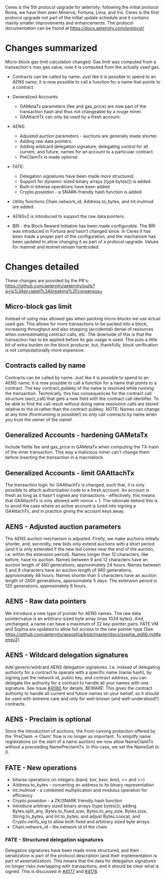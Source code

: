 Ceres is the 5th protocol upgrade for aeternity; following the initial protocol Roma, we have then seen Minerva, Fortuna, Lima, and Iris. Ceres is the first protocol upgrade not part of the initial update schedule and it contains mainly smaller improvements and enhancements. The protocol documentation can be found at  https://docs.aeternity.com/protocol/

# Changes summarized
Micro-block gas limit calculation changed: Gas limit was computed from a transaction's max gas value, now it is computed from the actually used gas.

* Contracts can be called by name: Just like it is possible to spend to an AENS name, it is now possible to call a function for a name that points to a contract.

* Generalized Accounts:
  * GAMetaTx parameters (fee and gas_price) are now part of the transaction hash and thus not changeable by a rouge miner.
  * GAAttachTx can only be used by a fresh account.
* AENS:
  * Adjusted auction parameters - auctions are generally made shorter.
  * Adding raw data pointers.
  * Adding wildcard delegation signature, delegating control for all current, and future, names for an account to a particular contract.
  * PreClaimTx is made optional.
* FATE:
  * Delegation signatures have been made more structured.
  * Support for dynamic-sized binary arrays (type bytes()) is added.
  * Built-in bitwise operations have been added.
  * Crypto.poseidon - a SNARK-friendly hash function is added.
* Utility functions Chain.network_id, Address.to_bytes, and Int.mulmod are added.
* AENSv2 is introduced to support the raw data pointers.
* BRI - the Block Reward Initiative has been made configurable. The BRI was introduced in Fortuna and hasn’t changed since. In Ceres it has been made a proper part of the configuration, and the mechanism has been updated to allow changing it as part of a protocol upgrade. Values for mainnet and testnet remain hardcoded.

# Changes detailed

These changes are provided by the PR's:
https://github.com/aeternity/aeternity/pulls?q=is%3Apr+label%3Abreaking%2Fconsensus+

## Micro-block gas limit

Instead of using max allowed gas when packing micro-blocks we use actual used gas. This allows for more transactions to be packed into a block, increasing throughput and also stopping (accidental) denial of resources when overestimating contract calls, etc. The downside of this is that the transaction has to be applied before its gas usage is used. This puts a little bit of extra burden on the block producer, but, thankfully, block verification is not computationally more expensive.

## Contracts called by name
Contracts can be called by name. Just like it is possible to spend to an AENS name, it is now possible to call a function for a name that points to a contract. The key contract_pubkey of the name is resolved while running the transaction. Technically, this has consequences for the contract call structure
(aect_call) that gets a new field with the contract call identifier. To be able to find the call result without doing name resolution calls are stored relative to the id rather than the contract pubkey.
NOTE: Names can change at any time (frontrunning is possible!) so only call contracts by name when you trust the owner of the name!

## Generalized Accounts - hardening GAMetaTx

Include fields fee and gas_price in GAMetaTx when computing the TX-hash of the inner transaction. This way a malicious miner can't change them before inserting the transaction in a macroblock.

## Generalized Accounts - limit GAAttachTx

The transaction logic for GAAttachTx is changed, such that, it is only possible to attach authorization code to a fresh account. An account is fresh as long as it hasn't signed any transactions - effectively, this means that GAAttachTx is only allowed with nonce = 1.
The rationale behind this is to avoid the case where an active account is lured into signing a GAAttachTx, and in practice giving the account keys away.

## AENS - Adjusted auction parameters
The AENS auction mechanism is adjusted. Firstly, we make auctions initially shorter, and, secondly, new bids only extend auctions with a short period (and it is only extended if the new bid comes near the end of the auction, i.e. within the extension period).
Names longer than 12 characters, like before, have no auction. Names between 9 and 12 characters have an auction length of 480 generations, approximately 24 hours. Names between 5 and 8 characters have an auction length of 960 generations, approximately 48 hours. Names shorter than 5 characters have an
auction length of 2400 generations, approximately 5 days. The extension period is 120 generations, approximately 6 hours.
## AENS - Raw data pointers
We introduce a new type of pointer for AENS names. The raw data pointer/value is an arbitrary-sized byte array (max 1024 bytes). And, unchanged, a name can have a maximum of 32 key-pointer pairs. FATE VM and Sophia are updated to allow full access to the new pointer type (See
https://github.com/aeternity/aesophia/blob/master/docs/sophia_stdlib.md#aensv2).
## AENS - Wildcard delegation signatures
Add generic/wildcard AENS delegation signatures. I.e. instead of delegating authority for a contract to operate with a specific name (name hash), by signing just the network id, public key, and contract address, you can delegate the authority for a contract to handle all your names with one signature. See Issue [#4080](https://github.com/aeternity/aeternity/issues/4080) for details.
BEWARE: This gives the contract authority to handle all current and future names on your behalf, so it should be used with extreme care and only for well-known (and well-understood!!) contracts.
## AENS - Preclaim is optional
Since the introduction of auctions, the front-running protection offered by the
'PreClaim -> Claim' flow is no longer as important. To simplify name
registrations (or the start of a name auction) we now allow NameClaimTx without
a preceeding NamePreclaimTx. In this case, we set the NameSalt to 0.
## FATE - New operations
* bitwise operations on integers (band, bor, bxor, bnot, << and >>)
* Address.to_bytes - converting an address to its binary representation
* Int.mulmod - a combined multiplication and modulus operation for efficiency
* Crypto.poseidon - a ZK/SNARK friendly hash function
* Introduce arbitrary sized binary arrays (type bytes()); adding Bytes.split_any,
 Bytes.to_fixed_size, Bytes.to_any_size, Bytes.size, String.to_bytes,
 and Int.to_bytes; and adjust Bytes.concat, and Crypto.verify_sig to allow both
 fixed and arbitrary sized byte arrays.
* Chain.network\_id - the network id of the chain
### FATE - Structured delegation signatures
Delegation signatures have been made more structured, and their serialization is part of the protocol description (and their implementation is part of aeserialization). This means that the data for delegation signatures no longer risks overlapping with transactions, and it should be clear what is
signed. This is discussed in [#4177](https://github.com/aeternity/aeternity/issues/4177) and [#4178](https://github.com/aeternity/aeternity/issues/4178).
